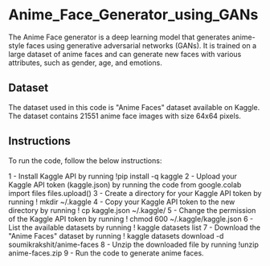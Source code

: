 # Anime_Face_Generator_using_GANs
The Anime Face generator is a deep learning model that generates anime-style faces using generative adversarial networks (GANs). It is trained on a large dataset of anime faces and can generate new faces with various attributes, such as gender, age, and emotions.


## Dataset
The dataset used in this code is "Anime Faces" dataset available on Kaggle. The dataset contains 21551 anime face images with size 64x64 pixels.

## Instructions
To run the code, follow the below instructions:

1 - Install Kaggle API by running !pip install -q kaggle
2 - Upload your Kaggle API token (kaggle.json) by running the code from google.colab import files files.upload()
3 - Create a directory for your Kaggle API token by running ! mkdir ~/.kaggle
4 - Copy your Kaggle API token to the new directory by running ! cp kaggle.json ~/.kaggle/
5 - Change the permission of the Kaggle API token by running ! chmod 600 ~/.kaggle/kaggle.json
6 - List the available datasets by running ! kaggle datasets list
7 - Download the "Anime Faces" dataset by running ! kaggle datasets download -d soumikrakshit/anime-faces
8 - Unzip the downloaded file by running !unzip anime-faces.zip
9 - Run the code to generate anime faces.
